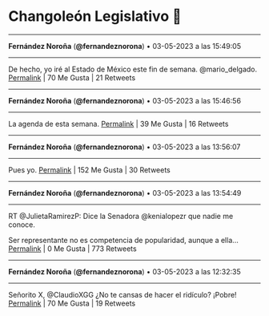 # Changoleón Legislativo 🙈
*****
**Fernández Noroña** (**@fernandeznorona**) • 03-05-2023 a las 15:49:05
*****
De hecho, yo iré al Estado de México este fin de semana. @mario_delgado.
[Permalink](https://twitter.com/fernandeznorona/status/1653909576947834880) | 70 Me Gusta | 21 Retweets
*****
**Fernández Noroña** (**@fernandeznorona**) • 03-05-2023 a las 15:46:56
*****
La agenda de esta semana.
[Permalink](https://twitter.com/fernandeznorona/status/1653909032761950208) | 39 Me Gusta | 16 Retweets
*****
**Fernández Noroña** (**@fernandeznorona**) • 03-05-2023 a las 13:56:07
*****
Pues yo.
[Permalink](https://twitter.com/fernandeznorona/status/1653881144176263169) | 152 Me Gusta | 30 Retweets
*****
**Fernández Noroña** (**@fernandeznorona**) • 03-05-2023 a las 13:54:49
*****
RT @JulietaRamirezP: Dice la Senadora @kenialopezr que nadie me conoce.


Ser representante no es competencia de popularidad, aunque a ella…
[Permalink](https://twitter.com/fernandeznorona/status/1653880817859411971) | 0 Me Gusta | 773 Retweets
*****
**Fernández Noroña** (**@fernandeznorona**) • 03-05-2023 a las 12:32:35
*****
Señorito X, @ClaudioXGG ¿No te cansas de hacer el ridículo? ¡Pobre!
[Permalink](https://twitter.com/fernandeznorona/status/1653860123138224129) | 70 Me Gusta | 19 Retweets